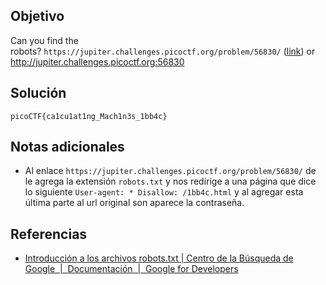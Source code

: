 ## Objetivo
Can you find the robots? `https://jupiter.challenges.picoctf.org/problem/56830/` ([link](https://jupiter.challenges.picoctf.org/problem/56830/)) or http://jupiter.challenges.picoctf.org:56830
## Solución
```
picoCTF{ca1cu1at1ng_Mach1n3s_1bb4c}
```
## Notas adicionales
+ Al enlace `https://jupiter.challenges.picoctf.org/problem/56830/` de le agrega la extensión `robots.txt` y nos redirige a una página que dice lo siguiente `User-agent: * Disallow: /1bb4c.html` y al agregar esta última parte al url original son aparece la contraseña.

## Referencias

+ [Introducción a los archivos robots.txt | Centro de la Búsqueda de Google  |  Documentación  |  Google for Developers](https://developers.google.com/search/docs/crawling-indexing/robots/intro?hl=es)